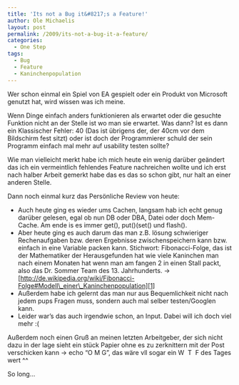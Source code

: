 ```yaml
---
title: 'Its not a Bug it&#8217;s a Feature!'
author: Ole Michaelis
layout: post
permalink: /2009/its-not-a-bug-it-a-feature/
categories:
  - One Step
tags:
  - Bug
  - Feature
  - Kaninchenpopulation
---
```


Wer schon einmal ein Spiel von EA gespielt oder ein Produkt von Microsoft genutzt hat, wird wissen was ich meine.

Wenn Dinge einfach anders funktionieren als erwartet oder die gesuchte Funktion nicht an der Stelle ist wo man sie erwartet. Was dann? Ist es dann ein Klassischer Fehler: 40 (Das ist übrigens der, der 40cm vor dem Bildschirm fest sitzt) oder ist doch der Programmierer schuld der sein Programm einfach mal mehr auf usability testen sollte?

Wie man vielleicht merkt habe ich mich heute ein wenig darüber geändert das ich ein vermeintlich fehlendes Feature nachreichen wollte und ich erst nach halber Arbeit gemerkt habe das es das so schon gibt, nur halt an einer anderen Stelle.

Dann noch einmal kurz das Persönliche Review von heute:

*   Auch heute ging es wieder ums Cachen, langsam hab ich echt genug darüber gelesen, egal ob nun DB oder DBA, Datei oder doch Mem-Cache. Am ende is es immer get(), put()(set() und flash().
*   Aber heute ging es auch darum das man z.B. lösung schwieriger Rechenaufgaben bzw. deren Ergebnisse zwischenspeichern kann bzw. einfach in eine Variable packen kann. Stichwort: Fibonacci-Folge, das ist der Mathematiker der Herausgefunden hat wie viele Kaninchen man nach einem Monaten hat wenn man am fangen 2 in einen Stall packt, also das Dr. Sommer Team des 13. Jahrhunderts. -> [http://de.wikipedia.org/wiki/Fibonacci-Folge#Modell\_einer\_Kaninchenpopulation][1]
*   Außerdem habe ich gelernt das man nur aus Bequemlichkeit nicht nach jedem pups Fragen muss, sondern auch mal selber testen/Googlen kann.
*   Leider war’s das auch irgendwie schon, an Input. Dabei will ich doch viel mehr :(

 [1]: http://de.wikipedia.org/wiki/Fibonacci-Folge#Modell_einer_Kaninchenpopulation

Außerdem noch einen Gruß an meinen letzten Arbeitgeber, der sich nicht dazu in der lage sieht ein stück Papier ohne es zu zerknittern mit der Post verschicken kann -> echo “O M G”, das wäre vll sogar ein W  T  F des Tages wert ^^

So long…